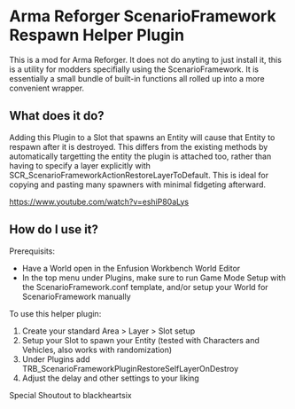 # Arma Reforger ScenarioFramework Respawn Helper Plugin

This is a mod for Arma Reforger. It does not do anyting to just install it, this is a utility for modders specifially using the ScenarioFramework. It is essentially a small bundle of built-in functions all rolled up into a more convenient wrapper. 


## What does it do?

Adding this Plugin to a Slot that spawns an Entity will cause that Entity to respawn after it is destroyed. This differs from the existing methods by automatically targetting the entity the plugin is attached too, rather than having to specify a layer explicitly with SCR_ScenarioFrameworkActionRestoreLayerToDefault. This is ideal for copying and pasting many spawners with minimal fidgeting afterward. 

https://www.youtube.com/watch?v=eshiP80aLys 

## How do I use it?

Prerequisits:
- Have a World open in the Enfusion Workbench World Editor
- In the top menu under Plugins, make sure to run Game Mode Setup with the ScenarioFramework.conf template, and/or setup your World for ScenarioFramework manually

To use this helper plugin:
1. Create your standard Area > Layer > Slot setup
2. Setup your Slot to spawn your Entity (tested with Characters and Vehicles, also works with randomization)
3. Under Plugins add TRB_ScenarioFrameworkPluginRestoreSelfLayerOnDestroy
4. Adjust the delay and other settings to your liking



Special Shoutout to blackheartsix
